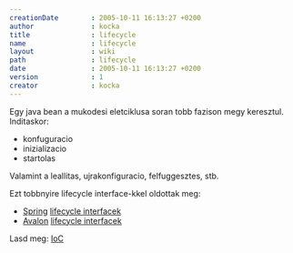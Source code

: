 ```yaml
---
creationDate        : 2005-10-11 16:13:27 +0200 
author              : kocka 
title               : lifecycle 
name                : lifecycle 
layout              : wiki 
path                : lifecycle 
date                : 2005-10-11 16:13:27 +0200 
version             : 1 
creator             : kocka 
---
```

Egy java bean a mukodesi eletciklusa soran tobb fazison megy keresztul. 
Inditaskor:

*   konfuguracio
*   inizializacio
*   startolas

Valamint a leallitas, ujrakonfiguracio, felfuggesztes, stb.

Ezt tobbnyire lifecycle interface-kkel oldottak meg:

*   [Spring](spring.html) [lifecycle interfacek](http://www.springframework.org/docs/api/org/springframework/beans/factory/package-summary.html)
*   [Avalon](avalon.html) [lifecycle interfacek](http://excalibur.apache.org/apidocs/org/apache/avalon/framework/configuration/package-summary.html)

Lasd meg: [IoC](ioc.html)
